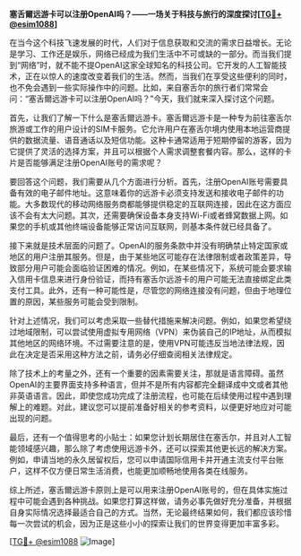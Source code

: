 **塞舌爾远游卡可以注册OpenAI吗？——一场关于科技与旅行的深度探讨[[TG💪+ @esim1088](https://t.me/s/esim1088)]**

在当今这个科技飞速发展的时代，人们对于信息获取和交流的需求日益增长。无论是学习、工作还是娱乐，网络已经成为我们生活中不可或缺的一部分。而当我们提到“网络”时，就不能不提OpenAI这家全球知名的科技公司。它开发的人工智能技术，正在以惊人的速度改变着我们的生活。然而，当我们在享受这些便利的同时，也不免会遇到一些实际操作中的问题。比如，来自塞舌尔的旅行者们常常会问：“塞舌爾远游卡可以注册OpenAI吗？”今天，我们就来深入探讨这个问题。

首先，让我们了解一下什么是塞舌爾远游卡。塞舌爾远游卡是一种专为前往塞舌尔旅游或工作的用户设计的SIM卡服务。它允许用户在塞舌尔境内使用本地运营商提供的数据流量、语音通话以及短信功能。这种卡通常适用于短期停留的游客，因为它提供了灵活的选择方案，并且可以根据个人需求调整套餐内容。那么，这样的卡片是否能够满足注册OpenAI账号的需求呢？

要回答这个问题，我们需要从几个方面进行分析。首先，注册OpenAI账号需要具备有效的电子邮件地址。这意味着你的远游卡必须支持发送和接收电子邮件的功能。大多数现代的移动网络服务商都能够提供稳定的互联网连接，因此在这方面应该不会有太大问题。其次，还需要确保设备本身支持Wi-Fi或者蜂窝数据上网。如果您的手机或其他终端设备能够正常访问互联网，则基本条件就已经具备了。

接下来就是技术层面的问题了。OpenAI的服务条款中并没有明确禁止特定国家或地区的用户注册其服务。但是，由于某些地区可能存在法律限制或者政策差异，导致部分用户可能会面临验证困难的情况。例如，在某些情况下，系统可能会要求输入信用卡信息来进行身份验证，而持有塞舌尔远游卡的用户可能无法直接绑定此类支付工具。此外，还有一种可能性是，尽管您的网络连接没有问题，但由于地理位置的原因，某些服务可能会受到限制。

针对上述情况，我们可以考虑采取一些替代措施来解决问题。例如，如果您希望绕过地域限制，可以尝试使用虚拟专用网络（VPN）来伪装自己的IP地址，从而模拟其他地区的网络环境。不过需要注意的是，使用VPN可能违反当地法律法规，因此在决定是否采用这种方法之前，请务必仔细查阅相关法律规定。

除了技术上的考量之外，还有一个重要的因素需要关注，那就是语言障碍。虽然OpenAI的主要界面支持多种语言，但并不是所有内容都完全翻译成中文或者其他非英语语言。因此，即使您成功完成了注册流程，也可能在后续使用过程中遇到理解上的难题。对此，建议您可以提前准备好相关的参考资料，以便更好地应对可能出现的问题。

最后，还有一个值得思考的小贴士：如果您计划长期居住在塞舌尔，并且对人工智能领域感兴趣，那么除了考虑使用远游卡外，还可以探索其他更长远的解决方案。例如，申请当地的永久居留权后，您可以申请国际信用卡并开通主流支付平台账户，这样不仅方便日常生活消费，也能更加顺畅地使用各类在线服务。

综上所述，塞舌爾远游卡原则上是可以用来注册OpenAI账号的，但在具体实施过程中可能会遇到各种挑战。如果您打算这样做，请务必事先做好充分准备，并根据自身实际情况选择最适合自己的方式。当然，无论最终结果如何，我们都应该珍惜每一次尝试的机会，因为正是这些小小的探索让我们的世界变得更加丰富多彩。

[[TG💪+ @esim1088](https://t.me/s/esim1088) ![Image](https://i.postimg.cc/4NQfJmqS/Snipaste-2025-05-13-00-14-12.png)]